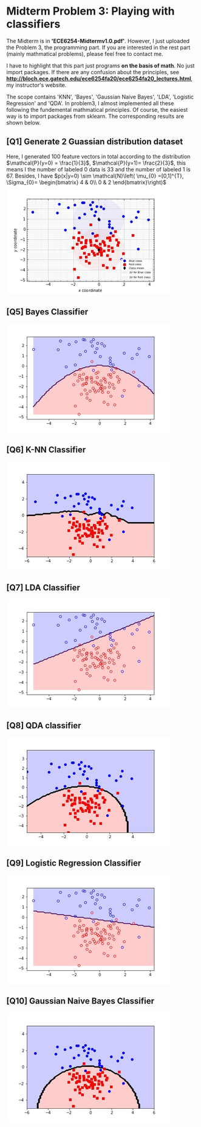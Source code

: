 # Midterm Problem 3: Playing with classifiers
The Midterm is in **'ECE6254-Midtermv1.0.pdf'**. However, I just uploaded the Problem 3, the programming part.
If you are interested in the rest part (mainly mathmatical problems), please feel free to contact me.

I have to highlight that this part just programs **on the basis of math**. No just import packages. If there are 
any confusion about the principles, see **http://bloch.ece.gatech.edu/ece6254fa20/ece6254fa20_lectures.html**, my
instructor's website.

The scope contains 'KNN', 'Bayes', 'Gaussian Naive Bayes', 'LDA', 'Logistic Regression' and 'QDA'. In problem3,
I almost implemented all these following the fundemental mathmatical principles. Of course, the easiest way is to
import packages from sklearn. The corresponding results are shown below.

## [Q1] Generate 2 Guassian distribution dataset

Here, I generated 100 feature vectors in total according to the distribution
$\mathcal{P}(y=0) = \frac{1}{3}$, $\mathcal{P}(y=1)= \frac{2}{3}$, this means I the number of labeled 0 data is
33 and the number of labeled 1 is 67. Besides, I have $p(x|y=0) \sim \mathcal{N}\left( \mu_{0} =[0,1]^{T},
\Sigma_{0}= \begin{bmatrix} 4 & 0\\
0 & 2 \end{bmatrix}\right)$
![Generated dataset](https://github.com/masqueraderx/Statistical-Machine-Learning/blob/main/Mid/Q1.jpg)

## [Q5] Bayes Classifier 
![Bayes Classifier](https://github.com/masqueraderx/Statistical-Machine-Learning/blob/main/Mid/Q2.jpg)

## [Q6] K-NN Classifier
![KNN Classifier](https://github.com/masqueraderx/Statistical-Machine-Learning/blob/main/Mid/Q3.jpg)

## [Q7] LDA Classifier
![LDA Classifier](https://github.com/masqueraderx/Statistical-Machine-Learning/blob/main/Mid/Q4.jpg)

## [Q8] QDA classifier
![QDA Classifier](https://github.com/masqueraderx/Statistical-Machine-Learning/blob/main/Mid/Q5.jpg)

## [Q9] Logistic Regression Classifier
![LDA Classifier](https://github.com/masqueraderx/Statistical-Machine-Learning/blob/main/Mid/Q6.jpg)

## [Q10] Gaussian Naive Bayes Classifier
![GBN Classifier](https://github.com/masqueraderx/Statistical-Machine-Learning/blob/main/Mid/Q7.jpg)
